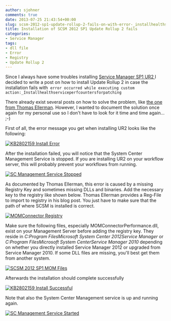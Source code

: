 ```yaml
---
author: sjohner
comments: true
date: 2013-07-25 21:43:54+00:00
slug: scsm-2012-sp1-update-rollup-2-fails-on-with-error-_installhealthserviceperfcountersforpatching
title: Installation of SCSM 2012 SP1 Update Rollup 2 fails
categories:
- Service Manager
tags:
- dll file
- Error
- Registry
- Update Rollup 2
---
```


Since I always have some troubles installing [Service Manager SP1 UR2 ](http://www.microsoft.com/en-us/download/details.aspx?id=38409)I decided to write a post on how to install Update Rollup 2 in case the installation fails with  `error occurred while executing custom action:_Installhealthserviceperfcountersforpatching`

There already exist several posts on how to solve the problem, like [the one from Thomas Ellerman](http://blogs.technet.com/b/thomase/archive/2013/04/16/failed-to-apply-ur2-to-scsm-2012-sp1-performance-counters-not-found.aspx). However, I wanted to document the solution once again for my personal use so I don't have to look for it time and time again… ;-)

First of all, the error message you get when installing UR2 looks like the following:

[![KB2802159 Install Error](/images/scsm2012sp1_kb2802159_install_error.png?w=696)](/images/scsm2012sp1_kb2802159_install_error.png)

After the installation failed, you will notice that the System Center Management Service is stopped. If you are installing UR2 on your workflow server, this will probably prevent your workflows from running.

[![SC Management Service Stopped](/images/scsm2012sp1_kb2802159_servicesstopped.png)](/images/scsm2012sp1_kb2802159_servicesstopped.png)

As documented by Thomas Ellerman, this error is caused by a missing Registry Key and sometimes missing DLLs and binaries. Add the necessary key to the registry like shown below. Thomas Ellerman provides a Reg-File to import to registry in his blog post. You just have to make sure that the path of where SCSM is installed is correct.

[![MOMConnector Registry](/images/scsm2012sp1_kb2802159_registry.png?w=696)](/images/scsm2012sp1_kb2802159_registry.png)

Make sure the following files, especially MOMConnectorPerformance.dll, exist on your Management Server before adding the registry key. They reside in _C:Program FilesMicrosoft System Center 2012Service Manager_ or _C:Program FilesMicrosoft System CenterService Manager 2010_ depending on whether you directly installed Service Manager 2012 or upgraded from Service Manager 2010. If some DLL files are missing, you'll best get them from another system.

[![SCSM 2012 SP1 MOM Files](/images/scsm2012sp1_kb2802159_momfiles.png?w=696)](/images/scsm2012sp1_kb2802159_momfiles.png)

Afterwards the installation should complete successfully

[![KB2802159 Install Successful](/images/scsm2012sp1_kb2802159_install_success.png?w=696)](/images/scsm2012sp1_kb2802159_install_success.png)

Note that also the System Center Management service is up and running again.

[![SC Management Service Started](/images/scsm2012sp1_kb2802159_servicesstarted.png?w=696)](/images/scsm2012sp1_kb2802159_servicesstarted.png)
